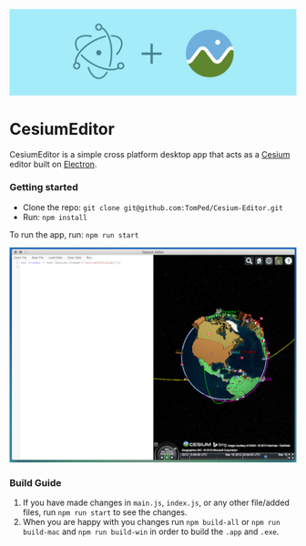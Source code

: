 ![](./images/electronPlusCesium.jpg)

# CesiumEditor

CesiumEditor is a simple cross platform desktop app that acts as a [Cesium](http://cesiumjs.org/) editor built on [Electron](http://electron.atom.io/).

### Getting started
 * Clone the repo: `git clone git@github.com:TomPed/Cesium-Editor.git`
 * Run: `npm install`

To run the app, run: `npm run start`

![](./images/cesiumEditor.jpg)

### Build Guide

1. If you have made changes in `main.js`, `index.js`, or any other file/added files, run `npm run start` to see the changes.
2. When you are happy with you changes run `npm build-all` or `npm run build-mac` and `npm run build-win` in order to build the `.app` and `.exe`.
